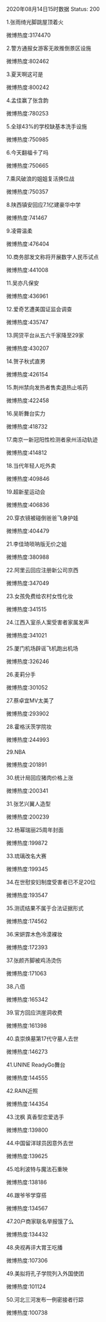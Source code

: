 2020年08月14日15时数据
Status: 200

1.张雨绮光脚跳屋顶着火

微博热度:3174470

2.警方通报女游客无故推倒景区设施

微博热度:802462

3.夏天啊这可是

微博热度:800242

4.孟佳赢了张含韵

微博热度:780253

5.全球43%的学校缺基本洗手设施

微博热度:750985

6.今天翻福卡了吗

微博热度:750665

7.乘风破浪的姐姐复活换位战

微博热度:750357

8.陕西镇安回应7.1亿建豪华中学

微博热度:741467

9.凌霄温柔

微博热度:476404

10.商务部发文称将开展数字人民币试点

微博热度:441008

11.吴亦凡保安

微博热度:436961

12.爱奇艺遭美国证监会调查

微博热度:435747

13.网贷平台从五六千家降至29家

微博热度:430207

14.贺子秋式直男

微博热度:426154

15.荆州禁向发热者售卖退热止咳药

微博热度:422458

16.吴昕舞台实力

微博热度:418732

17.南京一新冠阳性检测者泉州活动轨迹

微博热度:414812

18.当代年轻人吃外卖

微博热度:409846

19.超新星运动会

微博热度:406836

20.穿衣镜被碰倒爸爸飞身护娃

微博热度:404479

21.李佳琦唢呐版无价之姐

微博热度:380988

22.阿里云回应注册新公司京西

微博热度:347049

23.女孩免费给农村女性化妆

微博热度:341515

24.江西入室杀人案受害者家属发声

微博热度:341021

25.厦门机场辟谣飞机跑出机场

微博热度:326246

26.麦莉分手

微博热度:301052

27.蔡卓宜MV太美了

微博热度:293902

28.霍格沃茨学院妆

微博热度:244993

29.NBA

微博热度:201891

30.统计局回应猪肉价格上涨

微博热度:200341

31.张艺兴翼人造型

微博热度:200239

32.杨幂瑞丽25周年封面

微博热度:199872

33.琉璃改名大赛

微博热度:199345

34.在世慰安妇制度受害者已不足20位

微博热度:193547

35.测谎结果不属于合法证据形式

微博热度:174562

36.宋妍霏木色冷漠裸妆

微博热度:172393

37.张颜齐脚被鸡汤烫伤

微博热度:171063

38.八佰

微博热度:165342

39.官方回应洪崖洞收费

微博热度:161398

40.袁崇焕墓第17代守墓人去世

微博热度:146273

41.UNINE ReadyGo舞台

微博热度:144555

42.RAIN近照

微博热度:144354

43.沈枫 真香型恋爱选手

微博热度:139800

44.中国留洋球员因意外去世

微博热度:139625

45.哈利波特与魔法石重映

微博热度:138186

46.跟爷爷学穿搭

微博热度:134567

47.20户商家联名举报饿了么

微博热度:134432

48.央视再评大胃王吃播

微博热度:107306

49.美拟将孔子学院列入外国使团

微博热度:101124

50.河北三河发布一例密接者行踪

微博热度:100738

